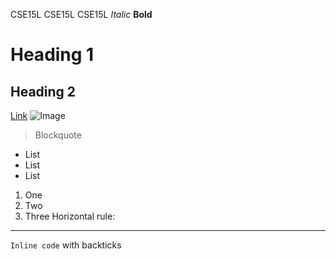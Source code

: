 CSE15L 
CSE15L
CSE15L
*Italic*
**Bold**
# Heading 1
## Heading 2
[Link](http://apple.com)
![Image](http://url/a.png)
> Blockquote
* List
* List
* List
1. One
2. Two
3. Three
Horizontal rule:

---
`Inline code` with backticks
